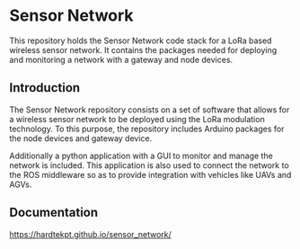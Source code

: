 # Sensor Network

This repository holds the Sensor Network code stack for a LoRa based wireless sensor network. It contains the packages needed for deploying and monitoring a network with a gateway and node devices.

## Introduction

The Sensor Network repository consists on a set of software that allows for a wireless sensor network to be deployed using the LoRa modulation technology. To this purpose, the repository includes Arduino packages for the node devices and gateway device.

Additionally a python application with a GUI to monitor and manage the network is included. This application is also used to connect the network to the ROS middleware so as to provide integration with vehicles like UAVs and AGVs.

## Documentation

https://hardtekpt.github.io/sensor_network/